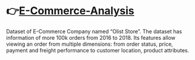 # 👉<a name="hostedLink" href="https://public.tableau.com/profile/rahulkumar101#!/vizhome/main3/Story1">E-Commerce-Analysis</a>
Dataset of E-Commerce Company named “Olist Store”. The dataset has information of more 100k orders from 2016 to 2018. Its features allow viewing an order from multiple dimensions: from order status, price, payment and freight performance to customer location, product attributes.
